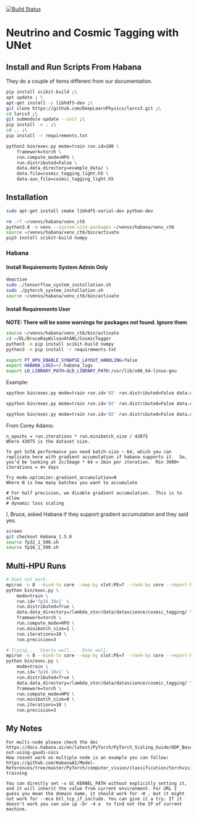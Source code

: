[![Build Status](https://travis-ci.com/coreyjadams/CosmicTagger.svg?branch=master)](https://travis-ci.com/coreyjadams/CosmicTagger)

# Neutrino and Cosmic Tagging with UNet

## Install and Run Scripts From Habana

They do a couple of items different from our documentation.

```bash
pip install scikit-build ;\
apt update ; \
apt-get install -y libhdf5-dev ;\
git clone https://github.com/DeepLearnPhysics/larcv3.git ;\
cd larcv3 ;\
git submodule update --init ;\
pip install -e . ;\
cd .. ;\
pip install -r requirements.txt
```

```bash
python3 bin/exec.py mode=train run.id=100 \
    framework=torch \
    run.compute_mode=HPU \
    run.distributed=False \
    data.data_directory=example_data/ \
    data.file=cosmic_tagging_light.h5 \
    data.aux_file=cosmic_tagging_light.h5
```

## Installation

```bash
sudo apt-get install cmake libhdf5-serial-dev python-dev
```

```bash
rm -rf ~/venvs/habana/venv_ct6
python3.8 -m venv --system-site-packages ~/venvs/habana/venv_ct6
source ~/venvs/habana/venv_ct6/bin/activate
pip3 install scikit-build numpy
```

### Habana

#### Install Requirements System Admin Only

```bash
deactive
sudo ./tensorflow_system_installation.sh
sudo ./pytorch_system_installation.sh
source ~/venvs/habana/venv_ct6/bin/activate
```

#### Install Requirements User

**NOTE: There will be some warnings for packages not found.
Ignore them**

```bash
source ~/venvs/habana/venv_ct6/bin/activate
cd ~/DL/BruceRayWilsonAtANL/CosmicTagger
python3 -m pip install scikit-build numpy
python3 -m pip install -r requirements.txt
```

```bash
export PT_HPU_ENABLE_SYNAPSE_LAYOUT_HANDLING=false
export HABANA_LOGS=~/.habana_logs
export LD_LIBRARY_PATH=$LD_LIBRARY_PATH:/usr/lib/x86_64-linux-gnu
```

Example:

```bash
xpython bin/exec.py mode=train run.id='02' run.distributed=False data.data_directory=/lambda_stor/data/datascience/cosmic_tagging/ framework=torch network.normalization=batch run.minibatch_size=2
```

```bash
xpython bin/exec.py mode=train run.id='02' run.distributed=False data.data_directory=/lambda_stor/data/datascience/cosmic_tagging/ framework=torch network.normalization=batch run.minibatch_size=2 run.iterations=1
```

```bash
xpython bin/exec.py mode=train run.id='02' run.distributed=False data.data_directory=/lambda_stor/data/datascience/cosmic_tagging/ framework=torch run.minibatch_size=2 run.iterations=1
```

From Corey Adams:

```text
n_epochs = run.iterations * run.minibatch_size / 43075
Where 43075 is the dataset size.
```

```text
To get SoTA performance you need batch-size ~ 64, which you can replicate here with gradient accumulation if habana supports it.  So, you’d be looking at 2s/Image * 64 = 2min per iteration.  Min 3000+ iterations = 4+ days
```

```text
Try mode.optimizer.gradient_accumulation=N
Where N is how many batches you want to accumulate
```

```text
# For half precision, we disable gradient accumulation.  This is to allow
# dynamic loss scaling
```

I, Bruce, asked Habana if they support gradient accumulation and they said yes.

```bash
screen
git checkout Habana_1.5.0
source fp32_1_500.sh
source fp16_1_500.sh
```

## Multi-HPU Runs

```bash
# Does not work.
mpirun -n 8 --bind-to core --map-by slot:PE=7 --rank-by core --report-bindings --allow-run-as-root \
python bin/exec.py \
    mode=train \
    run.id='fp16_10x1' \
    run.distributed=True \
    data.data_directory=/lambda_stor/data/datascience/cosmic_tagging/ \
    framework=torch \
    run.compute_mode=HPU \
    run.minibatch_size=1 \
    run.iterations=10 \
    run.precision=3

# Trying...  Starts well...  Ends well.
mpirun -n 8 --bind-to core --map-by slot:PE=7 --rank-by core --report-bindings --allow-run-as-root \
python bin/exec.py \
    mode=train \
    run.id='fp16_10x1' \
    run.distributed=True \
    data.data_directory=/lambda_stor/data/datascience/cosmic_tagging/ \
    framework=torch \
    run.compute_mode=HPU \
    run.minibatch_size=8 \
    run.iterations=10 \
    run.precision=3
```

## My Notes

```text
For multi-node please check the doc https://docs.habana.ai/en/latest/PyTorch/PyTorch_Scaling_Guide/DDP_Based_Scaling.html#scale-out-using-gaudi-nics
How resnet work on multiple node is an example you can follow: https://github.com/HabanaAI/Model-References/tree/master/PyTorch/computer_vision/classification/torchvision#multinode-training
```

```text
You can directly set -x GC_KERNEL_PATH without explicitly setting it, and it will inherit the value from current environment. For URL I guess you mean the domain name, it should work for -H , but it might not work for --mca btl_tcp_if_include. You can give it a try. If it doesn't work you can use ip -br -4 a  to find out the IP of current machine.
```
